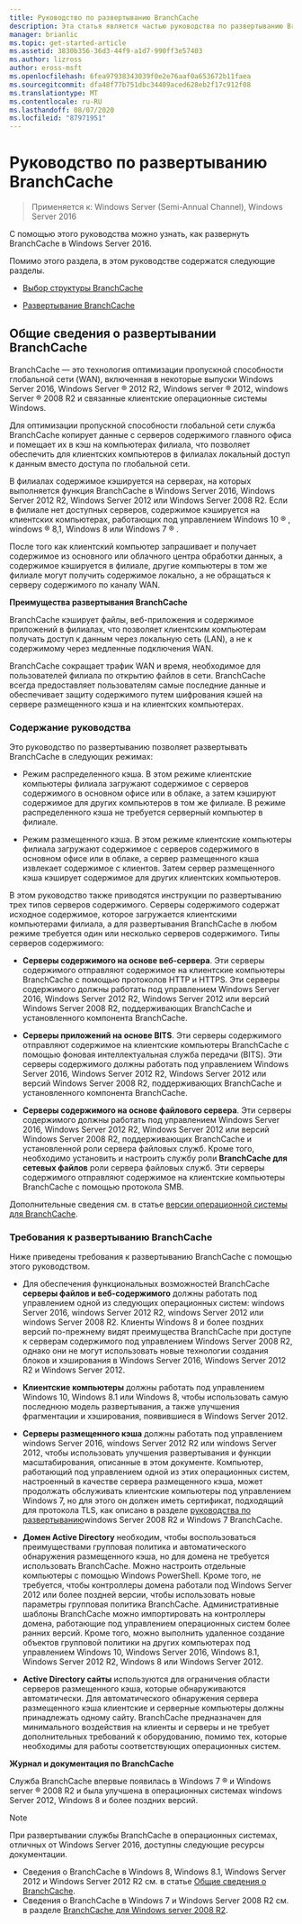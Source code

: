 ```yaml
---
title: Руководство по развертыванию BranchCache
description: Эта статья является частью руководства по развертыванию BranchCache для Windows Server 2016, в котором показано, как развернуть BranchCache в распределенном и размещенном режимах кэша для оптимизации использования пропускной способности глобальной сети в филиалах.
manager: brianlic
ms.topic: get-started-article
ms.assetid: 3830b356-36d3-44f9-a1d7-990ff3e57403
ms.author: lizross
author: eross-msft
ms.openlocfilehash: 6fea97938343039f0e2e76aaf0a653672b11faea
ms.sourcegitcommit: dfa48f77b751dbc34409aced628eb2f17c912f08
ms.translationtype: MT
ms.contentlocale: ru-RU
ms.lasthandoff: 08/07/2020
ms.locfileid: "87971951"
---
```

# <a name="branchcache-deployment-guide"></a>Руководство по развертыванию BranchCache

>Применяется к: Windows Server (Semi-Annual Channel), Windows Server 2016

С помощью этого руководства можно узнать, как развернуть BranchCache в Windows Server 2016.

Помимо этого раздела, в этом руководстве содержатся следующие разделы.

-   [Выбор структуры BranchCache](../../branchcache/plan/Choosing-a-BranchCache-Design.md)

-   [Развертывание BranchCache](../../branchcache/deploy/Deploy-BranchCache.md)

## <a name="branchcache-deployment-overview"></a>Общие сведения о развертывании BranchCache

BranchCache — это технология оптимизации пропускной способности глобальной сети (WAN), включенная в некоторые выпуски Windows Server 2016, Windows Server &reg; 2012 R2, Windows server &reg; 2012, windows Server &reg; 2008 R2 и связанные клиентские операционные системы Windows.

Для оптимизации пропускной способности глобальной сети служба BranchCache копирует данные с серверов содержимого главного офиса и помещает их в кэш на компьютерах филиала, что позволяет обеспечить для клиентских компьютеров в филиалах локальный доступ к данным вместо доступа по глобальной сети.

В филиалах содержимое кэшируется на серверах, на которых выполняется функция BranchCache в Windows Server 2016, Windows Server 2012 R2, Windows Server 2012 или Windows Server 2008 R2. Если в филиале нет доступных серверов, содержимое кэшируется на клиентских компьютерах, работающих под управлением Windows 10 &reg; , windows &reg; 8,1, Windows 8 или Windows 7 &reg; .

После того как клиентский компьютер запрашивает и получает содержимое из основного или облачного центра обработки данных, а содержимое кэшируется в филиале, другие компьютеры в том же филиале могут получить содержимое локально, а не обращаться к серверу содержимого по каналу WAN.

**Преимущества развертывания BranchCache**

BranchCache кэширует файлы, веб-приложения и содержимое приложений в филиалах, что позволяет клиентским компьютерам получать доступ к данным через локальную сеть (LAN), а не к содержимому через медленные подключения WAN.

BranchCache сокращает трафик WAN и время, необходимое для пользователей филиала по открытию файлов в сети.  BranchCache всегда предоставляет пользователям самые последние данные и обеспечивает защиту содержимого путем шифрования кэшей на сервере размещенного кэша и на клиентских компьютерах.

### <a name="what-this-guide-provides"></a>Содержание руководства
Это руководство по развертыванию позволяет развертывать BranchCache в следующих режимах:

-   Режим распределенного кэша. В этом режиме клиентские компьютеры филиала загружают содержимое с серверов содержимого в основном офисе или в облаке, а затем кэшируют содержимое для других компьютеров в том же филиале. В режиме распределенного кэша не требуется серверный компьютер в филиале.

-   Режим размещенного кэша. В этом режиме клиентские компьютеры филиала загружают содержимое с серверов содержимого в основном офисе или в облаке, а сервер размещенного кэша извлекает содержимое с клиентов. Затем сервер размещенного кэша кэширует содержимое для других клиентских компьютеров.

В этом руководство также приводятся инструкции по развертыванию трех типов серверов содержимого. Серверы содержимого содержат исходное содержимое, которое загружается клиентскими компьютерами филиала, а для развертывания BranchCache в любом режиме требуется один или несколько серверов содержимого. Типы серверов содержимого:

-   **Серверы содержимого на основе веб-сервера**. Эти серверы содержимого отправляют содержимое на клиентские компьютеры BranchCache с помощью протоколов HTTP и HTTPS. Эти серверы содержимого должны работать под управлением Windows Server 2016, Windows Server 2012 R2, Windows Server 2012 или версий Windows Server 2008 R2, поддерживающих BranchCache и установленного компонента BranchCache.

-   **Серверы приложений на основе BITS**. Эти серверы содержимого отправляют содержимое на клиентские компьютеры BranchCache с помощью фоновая интеллектуальная служба передачи (BITS). Эти серверы содержимого должны работать под управлением Windows Server 2016, Windows Server 2012 R2, Windows Server 2012 или версий Windows Server 2008 R2, поддерживающих BranchCache и установленного компонента BranchCache.

-   **Серверы содержимого на основе файлового сервера**. Эти серверы содержимого должны работать под управлением Windows Server 2016, Windows Server 2012 R2, Windows Server 2012 или версий Windows Server 2008 R2, поддерживающих BranchCache и установленной роли сервера файловых служб. Кроме того, необходимо установить и настроить службу роли **BranchCache для сетевых файлов** роли сервера файловых служб. Эти серверы содержимого отправляют содержимое на клиентские компьютеры BranchCache с помощью протокола SMB.

Дополнительные сведения см. в статье [версии операционной системы для BranchCache](https://technet.microsoft.com/windows-server-docs/networking/branchcache/branchcache#a-namebkmkosaoperating-system-versions-for-branchcache).

### <a name="branchcache-deployment-requirements"></a>Требования к развертыванию BranchCache

Ниже приведены требования к развертыванию BranchCache с помощью этого руководством.

-   Для обеспечения функциональных возможностей BranchCache **серверы файлов и веб-содержимого** должны работать под управлением одной из следующих операционных систем: windows Server 2016, windows Server 2012 R2, windows Server 2012 или windows Server 2008 R2. Клиенты Windows 8 и более поздних версий по-прежнему видят преимущества BranchCache при доступе к серверам содержимого под управлением Windows Server 2008 R2, однако они не могут использовать новые технологии создания блоков и хэширования в Windows Server 2016, Windows Server 2012 R2 и Windows Server 2012.

-   **Клиентские компьютеры** должны работать под управлением Windows 10, Windows 8.1 или Windows 8, чтобы использовать самую последнюю модель развертывания, а также улучшения фрагментации и хэширования, появившиеся в Windows Server 2012.

-   **Серверы размещенного кэша** должны работать под управлением windows Server 2016, windows Server 2012 R2 или windows Server 2012, чтобы использовать улучшения развертывания и функции масштабирования, описанные в этом документе.  Компьютер, работающий под управлением одной из этих операционных систем, настроенный в качестве сервера размещенного кэша, может продолжать обслуживать клиентские компьютеры под управлением Windows 7, но для этого он должен иметь сертификат, подходящий для протокола TLS, как описано в разделе [руководства по развертыванию](https://technet.microsoft.com/library/ee649232.aspx)windows Server 2008 R2 и Windows 7 BranchCache.

-   **Домен Active Directory** необходим, чтобы воспользоваться преимуществами групповая политика и автоматического обнаружения размещенного кэша, но для домена не требуется использовать BranchCache.  Можно настроить отдельные компьютеры с помощью Windows PowerShell. Кроме того, не требуется, чтобы контроллеры домена работали под Windows Server 2012 или более поздней версии, чтобы использовать новые параметры групповая политика BranchCache. Административные шаблоны BranchCache можно импортировать на контроллеры домена, работающие под управлением операционных систем более ранних версий. Кроме того, можно выполнить удаленное создание объектов групповой политики на других компьютерах под управлением Windows 10, Windows Server 2016, Windows 8.1, Windows Server 2012 R2, Windows 8 или Windows Server 2012.

-   **Active Directory сайты** используются для ограничения области серверов размещенного кэша, которые обнаруживаются автоматически.  Для автоматического обнаружения сервера размещенного кэша клиентские и серверные компьютеры должны принадлежать одному сайту. BranchCache предназначен для минимального воздействия на клиенты и серверы и не требует дополнительных требований к оборудованию, помимо тех, которые необходимы для работы соответствующих операционных систем.

**Журнал и документация по BranchCache**

Служба BranchCache впервые появилась в Windows 7 &reg; и Windows server &reg; 2008 R2 и была улучшена в операционных системах windows Server 2012, Windows 8 и более поздних версий.

> [!NOTE]
> При развертывании службы BranchCache в операционных системах, отличных от Windows Server 2016, доступны следующие ресурсы документации.
>
> - Сведения о BranchCache в Windows 8, Windows 8.1, Windows Server 2012 и Windows Server 2012 R2 см. в статье [Общие сведения о BranchCache](https://technet.microsoft.com/library/hh831696.aspx).
> - Сведения о BranchCache в Windows 7 и Windows Server 2008 R2 см. в разделе [BranchCache для Windows server 2008 R2](https://technet.microsoft.com/library/dd996634.aspx).



